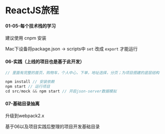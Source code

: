 # ReactJS旅程
#### 01-05-每个技术栈的学习
建议使用 cnpm 安装

Mac下设备将package.json -> scripts中 `set` 改成 `export` 才能运行
#### 06-实践（上线的项目也是基于此开发）
```js
// 里面有完整的首页，购物车，个人中心，下单，地址选择，分页；为项目搭建的底层结构

npm install // 安装依赖
npm start // 运行项目
cd src/mock && npm start // 开启json-server数据模拟
```
#### 07-基础目录抽离

升级到webpack2.x

基于06以及项目实践后整理的项目开发基础目录


